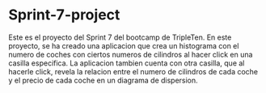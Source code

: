# Sprint-7-project
Este es el proyecto del Sprint 7 del bootcamp de TripleTen. En este proyecto, se ha creado una aplicacion que crea un histograma con el numero de coches con ciertos numeros de cilindros al hacer click en una casilla especifica. La aplicacion tambien cuenta con otra casilla, que al hacerle click, revela la relacion entre el numero de cilindros de cada coche y el precio de cada coche en un diagrama de dispersion.
